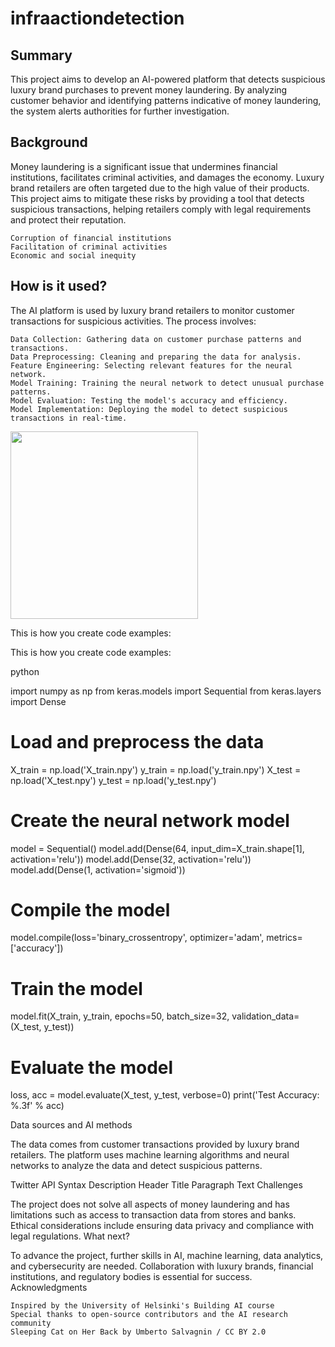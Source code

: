 # infraactiondetection


## Summary

This project aims to develop an AI-powered platform that detects suspicious luxury brand purchases to prevent money laundering. By analyzing customer behavior and identifying patterns indicative of money laundering, the system alerts authorities for further investigation.
## Background

Money laundering is a significant issue that undermines financial institutions, facilitates criminal activities, and damages the economy. Luxury brand retailers are often targeted due to the high value of their products. This project aims to mitigate these risks by providing a tool that detects suspicious transactions, helping retailers comply with legal requirements and protect their reputation.

    Corruption of financial institutions
    Facilitation of criminal activities
    Economic and social inequity

## How is it used?

The AI platform is used by luxury brand retailers to monitor customer transactions for suspicious activities. The process involves:

    Data Collection: Gathering data on customer purchase patterns and transactions.
    Data Preprocessing: Cleaning and preparing the data for analysis.
    Feature Engineering: Selecting relevant features for the neural network.
    Model Training: Training the neural network to detect unusual purchase patterns.
    Model Evaluation: Testing the model's accuracy and efficiency.
    Model Implementation: Deploying the model to detect suspicious transactions in real-time.

<img src="https://upload.wikimedia.org/wikipedia/commons/5/5e/Sleeping_cat_on_her_back.jpg" width="300">

This is how you create code examples:

This is how you create code examples:

python

import numpy as np
from keras.models import Sequential
from keras.layers import Dense

# Load and preprocess the data
X_train = np.load('X_train.npy')
y_train = np.load('y_train.npy')
X_test = np.load('X_test.npy')
y_test = np.load('y_test.npy')

# Create the neural network model
model = Sequential()
model.add(Dense(64, input_dim=X_train.shape[1], activation='relu'))
model.add(Dense(32, activation='relu'))
model.add(Dense(1, activation='sigmoid'))

# Compile the model
model.compile(loss='binary_crossentropy', optimizer='adam', metrics=['accuracy'])

# Train the model
model.fit(X_train, y_train, epochs=50, batch_size=32, validation_data=(X_test, y_test))

# Evaluate the model
loss, acc = model.evaluate(X_test, y_test, verbose=0)
print('Test Accuracy: %.3f' % acc)

Data sources and AI methods

The data comes from customer transactions provided by luxury brand retailers. The platform uses machine learning algorithms and neural networks to analyze the data and detect suspicious patterns.

Twitter API
Syntax	Description
Header	Title
Paragraph	Text
Challenges

The project does not solve all aspects of money laundering and has limitations such as access to transaction data from stores and banks. Ethical considerations include ensuring data privacy and compliance with legal regulations.
What next?

To advance the project, further skills in AI, machine learning, data analytics, and cybersecurity are needed. Collaboration with luxury brands, financial institutions, and regulatory bodies is essential for success.
Acknowledgments

    Inspired by the University of Helsinki's Building AI course
    Special thanks to open-source contributors and the AI research community
    Sleeping Cat on Her Back by Umberto Salvagnin / CC BY 2.0
